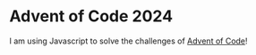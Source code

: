 # Advent of Code 2024

I am using Javascript to solve the challenges of [Advent of Code](https://adventofcode.com/2024)!
